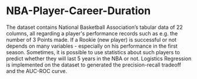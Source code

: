 # NBA-Player-Career-Duration
The dataset contains National Basketball Association’s tabular data of 22 columns, all regarding a player's performance records such as e.g. the number of 3 Points made. If a Rookie (new player) is successful or not depends on many variables - especially on his performance in the first season. Sometimes, it is possible to use statistics about such players to predict whether they will last 5 years in the NBA or not. Logistics Regression is implemented on the dataset to generated  the precision-recall tradeoff and the AUC-ROC curve.
